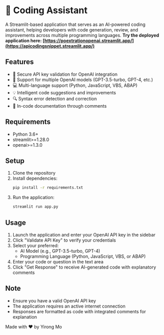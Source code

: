 # 🤖 Coding Assistant

A Streamlit-based application that serves as an AI-powered coding assistant, helping developers with code generation, review, and improvements across multiple programming languages.
**Try the deployed application here: [https://poextrationopenai.streamlit.app/](https://apicodingsnippet.streamlit.app/)**
## Features

- 🔑 Secure API key validation for OpenAI integration
- 🔄 Support for multiple OpenAI models (GPT-3.5-turbo, GPT-4, etc.)
- 💻 Multi-language support (Python, JavaScript, VBS, ABAP)
- 💡 Intelligent code suggestions and improvements
- 🔍 Syntax error detection and correction
- 📝 In-code documentation through comments

## Requirements

- Python 3.6+
- streamlit>=1.28.0
- openai>=1.3.0

## Setup

1. Clone the repository
2. Install dependencies:
   ```bash
   pip install -r requirements.txt
   ```
3. Run the application:
   ```bash
   streamlit run app.py
   ```

## Usage

1. Launch the application and enter your OpenAI API key in the sidebar
2. Click "Validate API Key" to verify your credentials
3. Select your preferred:
   - AI Model (e.g., GPT-3.5-turbo, GPT-4)
   - Programming Language (Python, JavaScript, VBS, or ABAP)
4. Enter your code or question in the text area
5. Click "Get Response" to receive AI-generated code with explanatory comments

## Note

- Ensure you have a valid OpenAI API key
- The application requires an active internet connection
- Responses are formatted as code with integrated comments for explanation

Made with ❤️ by Yirong Mo
